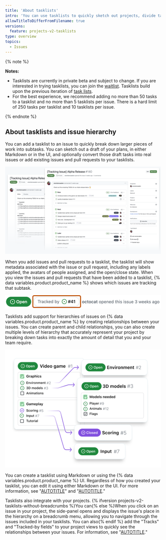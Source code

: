 ```yaml
---
title: 'About tasklists'
intro: 'You can use tasklists to quickly sketch out projects, divide tasks into subtasks, and track issues and pull requests.'
allowTitleToDifferFromFilename: true
versions:
  feature: projects-v2-tasklists
type: overview
topics:
  - Issues
---
```


{% note %}

**Notes:**

- Tasklists are currently in private beta and subject to change. If you are interested in trying tasklists, you can join the [waitlist](https://aka.ms/tasklist-roadmap-signup). Tasklists build upon the previous iteration of [task lists](/get-started/writing-on-github/working-with-advanced-formatting/about-task-lists).
- For the best experience, we recommend adding no more than 50 tasks to a tasklist and no more than 5 tasklists per issue. There is a hard limit of 250 tasks per tasklist and 10 tasklists per issue.

{% endnote %}

## About tasklists and issue hierarchy

You can add a tasklist to an issue to quickly break down larger pieces of work into subtasks. You can sketch out a draft of your plans, in either Markdown or in the UI, and optionally convert those draft tasks into real issues or add existing issues and pull requests to your tasklists.

![Two views of the same issue. In one, the body is being edited to include the Markdown for tasklists. In the other, the body includes rendered tasklists.](/assets/images/help/projects-v2/tasklist-hero.png)

When you add issues and pull requests to a tasklist, the tasklist will show metadata associated with the issue or pull request, including any labels applied, the avatars of people assigned, and the open/close state. When you view the issues and pull requests that have been added to a tasklist, {% data variables.product.product_name %} shows which issues are tracking that subtask.

![Screenshot that shows the header of an issue. The "Tracked by" information in the header is highlighted with an orange outline.](/assets/images/help/projects-v2/tasklist-tracked-by-pill.png)

Tasklists add support for hierarchies of issues on {% data variables.product.product_name %} by creating relationships between your issues. You can create parent and child relationships, you can also create multiple levels of hierarchy that accurately represent your project by breaking down tasks into exactly the amount of detail that you and your team require.

![Diagram showing the relationships built between issues using tasklists. The "Video game" issue has two tasklists. One of the tasks in those tasklists, "3D models," is an issue with its own tasklist.](/assets/images/help/projects-v2/tasklist-diagram.png)

You can create a tasklist using Markdown or using the {% data variables.product.product_name %} UI. Regardless of how you created your tasklist, you can edit it using either Markdown or the UI. For more information, see "[AUTOTITLE](/issues/managing-your-tasks-with-tasklists/creating-a-tasklist)" and "[AUTOTITLE](/issues/managing-your-tasks-with-tasklists/managing-tasks-in-a-tasklist)."

Tasklists also integrate with your projects. {% ifversion projects-v2-tasklists-without-breadcrumbs %}You can{% else %}When you click on an issue in your project, the side-panel opens and displays the issue's place in the hierarchy on a breadcrumb menu, allowing you to navigate through the issues included in your tasklists. You can also{% endif %} add the "Tracks" and "Tracked-by fields" to your project views to quickly see the relationships between your issues. For information, see "[AUTOTITLE](/issues/managing-your-tasks-with-tasklists/using-projects-and-tasklists)."